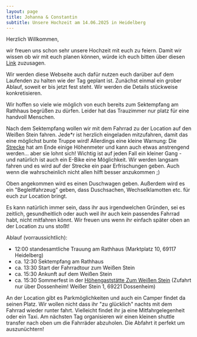 ```yaml
---
layout: page
title: Johanna & Constantin
subtitle: Unsere Hochzeit am 14.06.2025 in Heidelberg
---
```


Herzlich Willkommen, 

wir freuen uns schon sehr unsere Hochzeit mit euch zu feiern. Damit wir wissen ob wir mit euch planen können, würde ich euch bitten über diesen [Link](https://forms.gle/R2b32HmZwD2HLx5F7) zuzusagen.

Wir werden diese Webseite auch dafür nutzen euch darüber auf dem Laufenden zu halten wie der Tag geplant ist. 
Zunächst einmal ein grober Ablauf, soweit er bis jetzt fest steht. Wir werden die Details stückweise konkretisieren. 

Wir hoffen so viele wie möglich von euch bereits zum Sektempfang am Rathhaus begrüßen zu dürfen. Leider hat das Trauzimmer nur platz für eine handvoll Menschen. 

Nach dem Sektempfang wollen wir mit dem Fahrrad zu der Location auf den Weißen Stein fahren. Jede*r ist herzlich eingeladen mitzufahren, damit das eine möglichst bunte Truppe wird! 
Allerdings eine kleine Warnung: Die [Strecke](https://constantinulrich.github.io/Fahrradstrecke) hat am Ende einige Höhenmeter und kann auch etwas anstrengend werden... aber sie lohnt sich!
Wichtig ist auf jeden Fall ein kleiner Gang - und natürlich ist auch ein E-Bike eine Möglichkeit.
Wir werden langsam fahren und es wird auf der Strecke ein paar Erfrischungen geben. Auch wenn die wahrscheinlich nicht allen hilft besser anzukommen ;)

Oben angekommen wird es einen Duschwagen geben. Außerdem wird es ein "Begleitfahrzeug" geben, dass Duschsachen, Wechselklamotten etc. für euch zur Location bringt. 

Es kann natürlich immer sein, dass ihr aus irgendwelchen Gründen, sei es zeitlich, gesundheitlich oder auch weil ihr auch kein passendes Fahrrad habt, nicht mitfahren könnt. Wir freuen uns wenn ihr einfach später oben an der Location zu uns stoßt! 

Ablauf (vorraussichtlich):
- 12:00 standesamtliche Trauung am Rathhaus (Marktplatz 10, 69117 Heidelberg)
- ca. 12:30 Sektempfang am Rathhaus
- ca. 13:30 Start der Fahrradtour zum Weißen Stein
- ca. 15:30 Ankunft auf dem Weißen Stein
- ca. 15:30 Sommerfest in der [Höhengaststätte Zum Weißen Stein](https://weisserstein-dossenheim.de/) (Zufahrt nur über Dossenheim! Weißer Stein 1, 69221 Dossenheim)

An der Location gibt es Parkmöglichkeiten und auch ein Camper findet da seinen Platz. 
Wir wollen nicht dass ihr "zu glücklich" nachts mit dem Fahrrad wieder runter fahrt. Vielleicht findet ihr ja eine Mitfahrgelegenheit oder ein Taxi.
Am nächsten Tag organisieren wir einen kleinen shuttle transfer nach oben um die Fahrräder abzuholen. Die Abfahrt it perfekt um auszunüchtern! 
